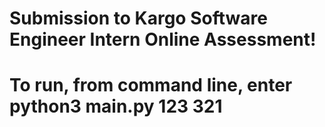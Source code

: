 # Submission to Kargo Software Engineer Intern Online Assessment!
# To run, from command line, enter python3 main.py 123 321
